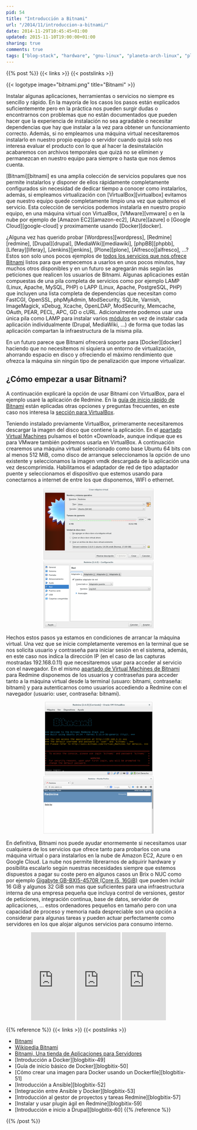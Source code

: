 ```yaml
---
pid: 54
title: "Introducción a Bitnami"
url: "/2014/11/introduccion-a-bitnami/"
date: 2014-11-29T10:45:45+01:00
updated: 2015-11-10T19:00:00+01:00
sharing: true
comments: true
tags: ["blog-stack", "hardware", "gnu-linux", "planeta-arch-linux", "planeta-codigo", "planeta-linux", "software", "software-libre"]
---
```


{{% post %}}
{{< links >}}
{{< postslinks >}}

{{< logotype image="bitnami.png" title="Bitnami" >}}

Instalar algunas aplicaciones, herramientas o servicios no siempre es sencillo y rápido. En la mayoría de los casos los pasos están explicados suficientemente pero en la práctica nos pueden surgir dudas o encontrarnos con problemas que no están documentados que pueden hacer que la experiencia de instalación no sea agradable o necesitar dependencias que hay que instalar a la vez para obtener un funcionamiento correcto. Además, si no empleamos una máquina virtual necesitaremos instalarlo en nuestro propio equipo o servidor cuando quizá solo nos interesa evaluar el producto con lo que al hacer la desinstalación acabaremos con archivos temporales que quizá no se eliminen y permanezcan en nuestro equipo para siempre o hasta que nos demos cuenta.

[Bitnami][bitnami] es una amplia colección de servicios populares que nos permite instalarlos y disponer de ellos rápidamente completamente configurados sin necesidad de dedicar tiempo a conocer como instalarlos, además, si empleamos virtualización con [VirtualBox][virtualbox] evitamos que nuestro equipo quede completamente limpio una vez que quitemos el servicio. Esta colección de servicios podemos instalarla en nuestro propio equipo, en una máquina virtual con VirtualBox, [VMware][vmware] o en la nube por ejemplo de [Amazon EC2][amazon-ec2], [Azure][azure] o [Google Cloud][google-cloud] y proximamente usando [Docker][docker].

¿Alguna vez has querido probar [Wordpress][wordpress], [Redmine][redmine], [Drupal][drupal], [MediaWiki][mediawiki], [phpBB][phpbb], [Liferay][liferay], [Jenkins][jenkins], [Plone][plone], [Alfresco][alfresco], ...? Estos son solo unos pocos ejemplos de [todos los servicios que nos ofrece Bitnami](https://bitnami.com/stacks) listos para que empecemos a usarlos en unos pocos minutos, hay muchos otros disponibles y en un futuro se agregarán más según las peticiones que realicen los usuarios de Bitnami. Algunas aplicaciones están compuestas de una pila completa de servicios como por ejemplo LAMP (Linux, Apache, MySQL, PHP) o LAPP (Linux, Apache, PostgreSQL, PHP) que incluyen una lista completa de dependencias que necesitan como FastCGI, OpenSSL, phpMyAdmin, ModSecurity, SQLite, Varnish, ImageMagick, xDebug, Xcache, OpenLDAP, ModSecurity, Memcache, OAuth, PEAR, PECL, APC, GD o cURL. Adicionalmente podemos usar una única pila como LAMP para instalar varios [módulos](https://bitnami.com/stack/lamp/modules) en vez de instalar cada aplicación individualmente (Drupal, MediaWiki, ...) de forma que todas las aplicación compartan la infraestructura de la misma pila.

En un futuro parece que Bitnami ofrecerá soporte para [Docker][docker] haciendo que no necesitemos ni siquiera un entorno de virtualización, ahorrando espacio en disco y ofreciendo el máximo rendimiento que ofrezca la máquina sin ningún tipo de penalización que impone virtualizar.

## ¿Cómo empezar a usar Bitnami?

A continuación explicaré la opción de usar Bitnami con VirtualBox, para el ejemplo usaré la aplicación de Redmine. En la [guía de inicio rápido de Bitnami](http://wiki.bitnami.com/Virtual_Appliances_Quick_Start_Guide) están eplicadas otras opciones y preguntas frecuentes, en este caso nos interesa la [sección para VirtualBox](http://wiki.bitnami.com/Virtual_Appliances_Quick_Start_Guide#Virtual_Box).

Teniendo instalado previamente VirtualBox, primeramente necesitaremos descargar la imagen del disco que contiene la aplicación. En el [apartado Virtual Machines](https://bitnami.com/stack/redmine/virtual-machine) pulsamos el botón «Download», aunque indique que es para VMware también podremos usarla en VirtualBox. A continuación crearemos una máquina virtual seleccionado como base Ubuntu 64 bits con al menos 512 MiB, como disco de arranque seleccionamos la opción de uno existente  y seleccionamos la imagen vmdk descargada de la aplicación una vez descomprimida. Habilitamos el adaptador de red de tipo adaptador puente y seleccionamos el dispositivo que estemos usando para conectarnos a internet de entre los que disponemos, WIFI o ethernet.

<div class="media" style="text-align: center;">
	<a href="assets/images/custom/posts/54/virtualbox-crear-imagen-bitnami-1.png" title="Crear imagen Bitnami" data-gallery><img src="assets/images/custom/posts/54/virtualbox-crear-imagen-bitnami-1-thumb.png"></a>
	<a href="assets/images/custom/posts/54/virtualbox-crear-imagen-bitnami-2.png" title="Crear imagen Bitnami (red)" data-gallery><img src="assets/images/custom/posts/54/virtualbox-crear-imagen-bitnami-2-thumb.png"></a>
</div>

Hechos estos pasos ya estamos en condiciones de arrancar la máquina virtual. Una vez que se inicie completamente veremos en la terminal que se nos solicita usuario y contraseña para iniciar sesión en el sistema, además, en este caso nos indica la dirección IP (en el caso de las capturas mostradas 192.168.0.11) que necesitaremos usar para acceder al servicio con el navegador. En el mismo [apartado de Virtual Machines de Bitnami](https://bitnami.com/stack/redmine/virtual-machine) para Redmine disponemos de los usuarios y contraseñas para acceder tanto a la máquina virtual desde la terminal (usuaro: bitnami, contraseña: bitnami) y para autenticarnos como usuarios accediendo a Redmine con el navegador (usuario: user, contraseña: bitnami).

<div class="media" style="text-align: center;">
	<a href="assets/images/custom/posts/54/virtualbox-terminal.png" title="Terminal de Bitnami" data-gallery><img src="assets/images/custom/posts/54/virtualbox-terminal-thumb.png"></a>
	<a href="assets/images/custom/posts/54/redmine-web.png" title="Aplicación de Bitnami (Redmine)" data-gallery><img src="assets/images/custom/posts/54/redmine-web-thumb.png"></a>
</div>

En definitiva, Bitnami nos puede ayudar enormemente si necesitamos usar cualquiera de los servicios que ofrece tanto para probarlos con una máquina virtual o para instalarlos en la nube de Amazon EC2, Azure o en Google Cloud. La nube nos permite librerarnos de adquirir hardware y posibilita escalarlo según nuestras necesidades siempre que estemos dispuestos a pagar su coste pero en algunos casos un Brix o NUC como por ejemplo <a href="http://www.amazon.es/gp/product/B00HYEU0C8/ref=as_li_ss_tl?ie=UTF8&camp=3626&creative=24822&creativeASIN=B00HYEU0C8&linkCode=as2&tag=blobit-21">Gigabyte GB-BXI5-4570R (Core i5, 16GiB)</a><img src="https://ir-es.amazon-adsystem.com/e/ir?t=blobit-21&l=as2&o=30&a=B00HYEU0C8" width="1" height="1" border="0" alt="" style="border:none !important; margin:0px !important;"> que pueden incluir 16 GiB y algunos 32 GiB son mas que suficientes para una infraestructura interna de una empresa pequeña que incluya control de versiones, gestor de peticiones, integración continua, base de datos, servidor de aplicaciones, ... estos ordenadores pequeños en tamaño pero con una capacidad de proceso y memoria nada despreciable son una opción a considerar para algunas tareas y pueden actuar perfectamente como servidores en los que alojar algunos servicios para consumo interno.

<div class="media-amazon" style="text-align: center;">
	<iframe src="https://rcm-eu.amazon-adsystem.com/e/cm?lt1=_blank&bc1=000000&IS2=1&bg1=FFFFFF&fc1=000000&lc1=0000FF&t=blobit-21&o=30&p=8&l=as4&m=amazon&f=ifr&ref=ss_til&asins=B00HFCTV4W&internal=1" style="width:120px;height:240px;" scrolling="no" marginwidth="0" marginheight="0" frameborder="0"></iframe>
	<iframe src="https://rcm-eu.amazon-adsystem.com/e/cm?lt1=_blank&bc1=000000&IS2=1&bg1=FFFFFF&fc1=000000&lc1=0000FF&t=blobit-21&o=30&p=8&l=as4&m=amazon&f=ifr&ref=ss_til&asins=B00HYEU0C8&internal=1" style="width:120px;height:240px;" scrolling="no" marginwidth="0" marginheight="0" frameborder="0"></iframe>
	<iframe src="https://rcm-eu.amazon-adsystem.com/e/cm?lt1=_blank&bc1=000000&IS2=1&bg1=FFFFFF&fc1=000000&lc1=0000FF&t=blobit-21&o=30&p=8&l=as4&m=amazon&f=ifr&ref=ss_til&asins=B00GHAKGDI&internal=1" style="width:120px;height:240px;" scrolling="no" marginwidth="0" marginheight="0" frameborder="0"></iframe>
</div>

{{% reference %}}
{{< links >}}
{{< postslinks >}}
* [Bitnami](https://bitnami.com)
* [Wikipedia Bitnami](https://en.wikipedia.org/wiki/Bitnami)
* [Bitnami, Una tienda de Aplicaciones para Servidores](http://www.jsitech.com/generales/bitnami-una-tienda-de-aplicaciones-para-servidores/)
* [Introducción a Docker][blogbitix-49]
* [Guía de inicio básico de Docker][blogbitix-50]
* [Cómo crear una imagen para Docker usando un Dockerfile][blogbitix-51]
* [Introducción a Ansible][blogbitix-52]
* [Integración entre Ansible y Docker][blogbitix-53]
* [Introducción al gestor de proyectos y tareas Redmine][blogbitix-57]
* [Instalar y usar plugin ágil en Redmine][blogbitix-59]
* [Introducción e inicio a Drupal][blogbitix-60]
{{% /reference %}}

{{% /post %}}

